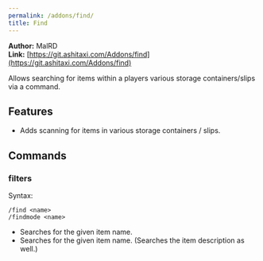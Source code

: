 ```yaml
---
permalink: /addons/find/
title: Find
---
```


**Author:** MalRD<br/>
**Link:** [https://git.ashitaxi.com/Addons/find](https://git.ashitaxi.com/Addons/find)

Allows searching for items within a players various storage containers/slips via a command.

## Features

  * Adds scanning for items in various storage containers / slips.

## Commands

### filters
Syntax:
```
/find <name>
/findmode <name>
```
  * Searches for the given item name.
  * Searches for the given item name. (Searches the item description as well.)